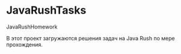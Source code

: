 # JavaRushTasks
JavaRushHomework

В этот проект загружаются решения задач на Java Rush по мере прохождения.
